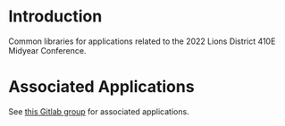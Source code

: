 # Introduction

Common libraries for applications related to the 2022 Lions District 410E Midyear Conference.

# Associated Applications

See [this Gitlab group](https://gitlab.com/410e-midyear-2022) for associated applications.
